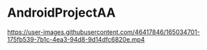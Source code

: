 # AndroidProjectAA

https://user-images.githubusercontent.com/46417846/165034701-175fb539-7b1c-4ea3-94d8-9d14dfc6820e.mp4

